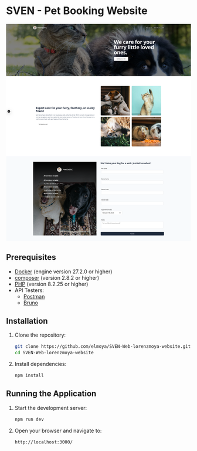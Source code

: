 # SVEN - Pet Booking Website

![Alt text](./public/assets/website.png)

## Prerequisites

- [Docker](https://docs.docker.com/engine/release-notes/27) (engine version 27.2.0 or higher)
- [composer](https://getcomposer.org/download/) (version 2.8.2 or higher)
- [PHP](https://windows.php.net/download#php-8.2) (version 8.2.25 or higher)
- API Testers:
  - [Postman](https://www.postman.com)
  - [Bruno](https://www.usebruno.com/)

## Installation

1. Clone the repository:

   ```bash
   git clone https://github.com/elmoya/SVEN-Web-lorenzmoya-website.git
   cd SVEN-Web-lorenzmoya-website
   ```

2. Install dependencies:

   ```bash
   npm install
   ```

## Running the Application

1. Start the development server:

   ```bash
   npm run dev
   ```

2. Open your browser and navigate to:

   ```bash
   http://localhost:3000/
   ```